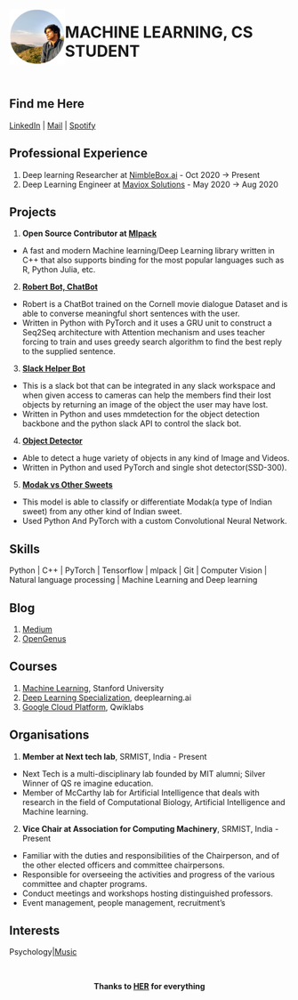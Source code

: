 <p align="left">
<img src="https://github.com/Aakash-kaushik/Aakash-kaushik/blob/homepage/Me.png?raw=true" width="100px" height="100px" alt="Aakash Kaushik" align="left">
<h1>MACHINE LEARNING, CS STUDENT</h1><br>
</p>

## Find me Here
[LinkedIn](https://www.linkedin.com/in/kaushikaakash7539/)    |    <a href="mailto:kaushikaakash7539@gmail.com?subject=Hello from you homepage&body=Hey Aakash,">Mail</a>    |    [Spotify](https://open.spotify.com/user/nu45gm4u9aahlsxhzt2vpige5?si=NpVR2X_rQlKyYlRLk9bdgA) 
 
## Professional Experience 
 
 1. Deep learning Researcher at [NimbleBox.ai](https://www.nimblebox.ai/) - Oct 2020 -> Present
 2. Deep Learning Engineer at [Maviox Solutions](https://www.mavoix.in/) - May 2020 -> Aug 2020

## Projects 

1. **Open Source Contributor at [Mlpack](https://github.com/Aakash-kaushik/mlpack)**
- A fast and modern Machine learning/Deep Learning library written in C++ that also supports binding for the most popular languages such as R, Python Julia, etc.

2. **[Robert Bot, ChatBot](https://github.com/Aakash-kaushik/robert_bot)**
- Robert is a ChatBot trained on the Cornell movie dialogue Dataset and is able to converse meaningful short sentences with the user.
- Written in Python with PyTorch and it uses a GRU unit to construct a Seq2Seq architecture with Attention mechanism and uses teacher forcing to train and uses greedy search algorithm to find the best reply to the supplied sentence.

3. **[Slack Helper Bot](https://github.com/Aakash-kaushik/obj_detection)**
- This is a slack bot that can be integrated in any slack workspace and when given access to cameras can help the members find their lost objects by returning an image of the object the user may have lost.
- Written in Python and uses mmdetection for the object detection backbone and the python slack API to control the slack bot.

4. **[Object Detector](https://github.com/Aakash-kaushik/object_detection)**
- Able to detect a huge variety of objects in any kind of Image and Videos.
- Written in Python and used PyTorch and single shot detector(SSD-300).

5. **[Modak vs Other Sweets](https://github.com/Aakash-kaushik/image_classification)**
- This model is able to classify or differentiate Modak(a type of Indian sweet) from any other kind of Indian sweet.
- Used Python And PyTorch with a custom Convolutional Neural Network.

## Skills

Python | C++ | PyTorch | Tensorflow | mlpack | Git | Computer Vision | Natural language processing | Machine Learning and Deep learning

## Blog

1. [Medium](https://medium.com/@kaushikaakash7539)
2. [OpenGenus](https://iq.opengenus.org/author/aakash/)

## Courses 

1. [Machine Learning](https://coursera.org/share/df5c93ec7919e71d0fb522d65bef0e7f), Stanford University
2. [Deep Learning Specialization](https://coursera.org/share/aec8b85e40bee9fd4e9e41ed0cab6804), deeplearning.ai
3. [Google Cloud Platform](https://www.qwiklabs.com/public_profiles/20a74651-c07d-4616-984a-54b49fb8265e), Qwiklabs

## Organisations 

1.  **Member at Next tech lab**, SRMIST, India - Present
- Next Tech is a multi-disciplinary lab founded by MIT alumni; Silver Winner of QS re imagine education.
- Member of McCarthy lab for Artificial Intelligence that
deals with research in the field of Computational Biology, Artificial Intelligence and Machine learning.

2. **Vice Chair at Association for Computing Machinery**, SRMIST, India - Present
- Familiar with the duties and responsibilities of the Chairperson, and of the other elected officers and committee chairpersons.
- Responsible for overseeing the activities and progress of the various committee and chapter programs.
- Conduct meetings and workshops hosting distinguished professors.
- Event management, people management, recruitment’s

## Interests 

Psychology|[Music](https://open.spotify.com/user/nu45gm4u9aahlsxhzt2vpige5?si=M0uZATdeSCGFirQP9WjjvQ) 

<br/>

<p align="center"><b>Thanks to <a href="https://www.linkedin.com/in/smrutiraushan/">HER</a> for everything</b></p> 
